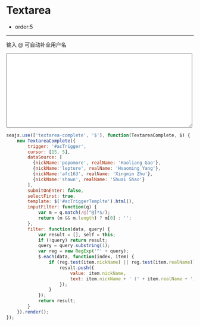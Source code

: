 # Textarea

- order:5

----

<style>
textarea {
    width: 500px;
    height: 200px;
}
</style>

<script>
seajs.use('../src/autocomplete.css');
</script>

输入 @ 可自动补全用户名

<form action="">
    <textarea id="acTrigger"></textarea>
</form>

<script type="text/x-handlebars" id="acTriggerTemplte">
<div class="{{classPrefix}}">
    <ul class="{{classPrefix}}-ctn" data-role="items">
        {{#each items}}
            <li data-role="item" class="{{../classPrefix}}-item" data-value="@{{value}} ">{{text}}</li>
        {{/each}}
    </ul>
</div>
</script>

````javascript
seajs.use(['textarea-complete', '$'], function(TextareaComplete, $) {
    new TextareaComplete({
        trigger: '#acTrigger',
        cursor: [15, 5],
        dataSource: [
          {nickName:'popomore', realName: 'Haoliang Gao'},
          {nickName:'lepture', realName: 'Hsaoming Yang'},
          {nickName:'afc163', realName: 'Xingmin Zhu'},
          {nickName:'shawn', realName: 'Shuai Shao'}
        ],
        submitOnEnter: false,
        selectFirst: true,
        template: $('#acTriggerTemplte').html(),
        inputFilter: function(q) {
            var m = q.match(/@[^@]*$/);
            return (m && m.length) ? m[0] : '';
        },
        filter: function(data, query) {
            var result = [], self = this;
            if (!query) return result;
            query = query.substring(1);
            var reg = new RegExp('^' + query);
            $.each(data, function(index, item) {
                if (reg.test(item.nickName) || reg.test(item.realName)) {
                    result.push({
                        value: item.nickName,
                        text: item.nickName + ' (' + item.realName + ')'
                    });
                }
            });
            return result;
        }
    }).render();
});
````

